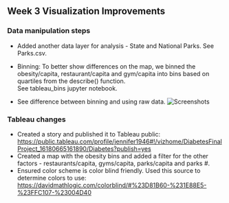 ## Week 3 Visualization Improvements

### Data manipulation steps
 - Added another data layer for analysis - State and National Parks. See Parks.csv. 
 - Binning: To better show differences on the map, we binned the obesity/capita, restaurant/capita and gym/capita into bins based on quartiles from the describe() function.   
        See tableau_bins jupyter notebook.

 - See difference between binning and using raw data.
 ![Screenshots](https://user-images.githubusercontent.com/72076683/114276658-3cb92e80-99ed-11eb-945d-024fc99dd0ad.png)       

### Tableau changes
 - Created a story and published it to Tableau public: https://public.tableau.com/profile/jennifer1946#!/vizhome/DiabetesFinalProject_16180665161890/Diabetes?publish=yes
 - Created a map with the obesity bins and added a filter for the other factors - restaurants/capita, gyms/capita, parks/capita and parks #. 
 - Ensured color scheme is color blind friendly. Used this source to determine colors to use: https://davidmathlogic.com/colorblind/#%23D81B60-%231E88E5-%23FFC107-%23004D40       

